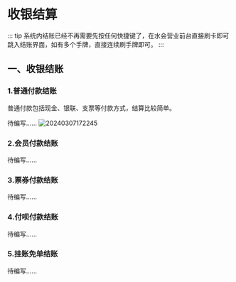 # 收银结算
::: tip
系统内结账已经不再需要先按任何快捷键了，在水会营业前台直接刷卡即可跳入结账界面，如有多个手牌，直接连续刷手牌即可。
:::
## 一、收银结账
### 1.普通付款结账
普通付款包括现金、银联、支票等付款方式，结算比较简单。

待编写......
![20240307172245](https://wiki-cdsoft.oss-cn-hangzhou.aliyuncs.com/20240307172245.png)


### 2.会员付款结账
待编写......

### 3.票券付款结账
待编写......
### 4.付呗付款结账
待编写......
### 5.挂账免单结账
待编写......
